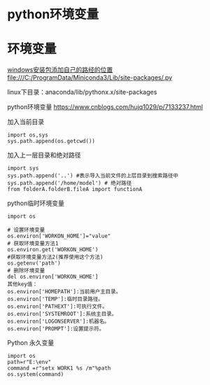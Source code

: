 # python环境变量



# 环境变量

[windows安装包添加自己的路经的位置file:///C:/ProgramData/Miniconda3/Lib/site-packages/.py](file:///C:/ProgramData/Miniconda3/Lib/site-packages/.py)


linux下目录：anaconda/lib/pythonx.x/site-packages

python环境变量
https://www.cnblogs.com/hujq1029/p/7133237.html


加入当前目录
```
import os,sys
sys.path.append(os.getcwd())
```

加入上一层目录和绝对路径

```
import sys
sys.path.append('..') #表示导入当前文件的上层目录到搜索路径中
sys.path.append('/home/model') # 绝对路径
from folderA.folderB.fileA import functionA
```

python临时环境变量

```
import os

# 设置环境变量
os.environ['WORKON_HOME']="value"
# 获取环境变量方法1
os.environ.get('WORKON_HOME')
#获取环境变量方法2(推荐使用这个方法)
os.getenv('path')
# 删除环境变量
del os.environ['WORKON_HOME']
其他key值：
os.environ['HOMEPATH']:当前用户主目录。
os.environ['TEMP']:临时目录路径。
os.environ['PATHEXT']:可执行文件。
os.environ['SYSTEMROOT']:系统主目录。
os.environ['LOGONSERVER']:机器名。
os.environ['PROMPT']:设置提示符。
```


Python 永久变量






```
import os
path=r"E:\env"
command =r"setx WORK1 %s /m"%path
os.system(command)
```















